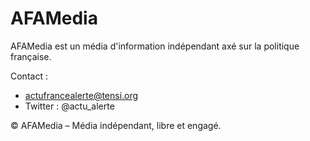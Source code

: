 # AFAMedia
AFAMedia est un média d'information indépendant axé sur la politique française.

Contact :
- actufrancealerte@tensi.org
- Twitter : @actu_alerte

© AFAMedia – Média indépendant, libre et engagé.
